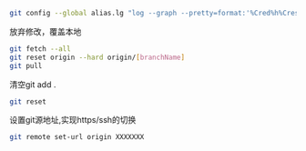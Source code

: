 ```bash
git config --global alias.lg "log --graph --pretty=format:'%Cred%h%Creset -%C(yellow)%d%Creset %s %Cgreen(%cr)%Creset %Cblue <%an>' --abbrev-commit"
```
放弃修改，覆盖本地
```bash
git fetch --all
git reset origin --hard origin/[branchName]
git pull
```

清空git add .
```bash
git reset 
```

设置git源地址,实现https/ssh的切换
```bash
git remote set-url origin XXXXXXX
```